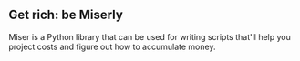 ## Get rich: be Miserly

Miser is a Python library that can be used for writing scripts that'll help you
project costs and figure out how to accumulate money. 

